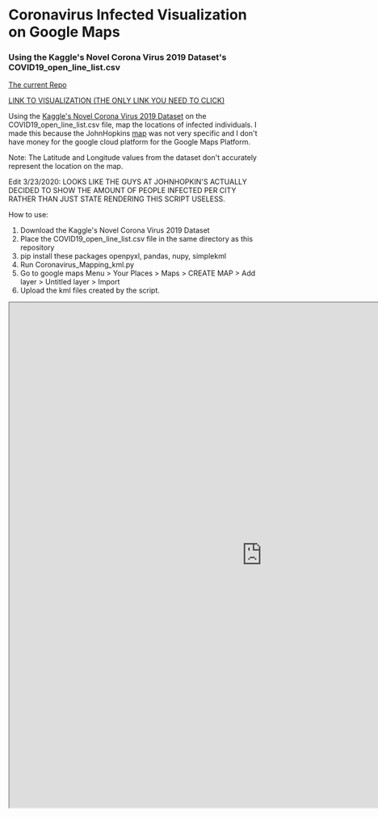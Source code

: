 # Coronavirus Infected Visualization on Google Maps 
### Using the Kaggle's Novel Corona Virus 2019 Dataset's COVID19_open_line_list.csv
[The current Repo](https://github.com/josephedradan/Coronavirus_Mapping_kml)

[LINK TO VISUALIZATION (THE ONLY LINK YOU NEED TO CLICK)](https://josephedradan.github.io/coronavirus_mapping_to_kml/)

Using the [Kaggle's Novel Corona Virus 2019 Dataset](https://www.kaggle.com/sudalairajkumar/novel-corona-virus-2019-dataset) on the COVID19_open_line_list.csv file, map the locations of infected individuals.
I made this because the JohnHopkins [map](https://coronavirus.jhu.edu/map.html) was not very specific and I don't have money for the google cloud platform for the Google Maps Platform.

Note: The Latitude and Longitude values from the dataset don't accurately represent the location on the map.

Edit 3/23/2020:
LOOKS LIKE THE GUYS AT JOHNHOPKIN'S ACTUALLY DECIDED TO SHOW THE AMOUNT OF PEOPLE INFECTED PER CITY RATHER THAN JUST STATE RENDERING THIS SCRIPT USELESS.

How to use:
1. Download the Kaggle's Novel Corona Virus 2019 Dataset
2. Place the COVID19_open_line_list.csv file in the same directory as this repository
4. pip install these packages openpyxl, pandas, nupy, simplekml 
3. Run Coronavirus_Mapping_kml.py
4. Go to google maps Menu > Your Places > Maps > CREATE MAP > Add layer > Untitled layer > Import
5. Upload the kml files created by the script.

<iframe src="https://www.google.com/maps/d/embed?mid=1ohBdb42Q5zrpkFQYuJaOB5DOPlWR5nL2&hl=en" width="1000" height="1000"></iframe>
